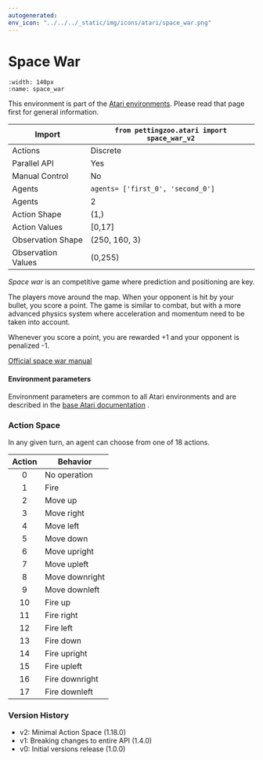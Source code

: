 ```yaml
---
autogenerated:
env_icon: "../../../_static/img/icons/atari/space_war.png"
---
```


# Space War

```{figure} atari_space_war.gif
:width: 140px
:name: space_war
```

This environment is part of the <a href='..'>Atari environments</a>. Please read that page first for general information.

| Import               | `from pettingzoo.atari import space_war_v2` |
|----------------------|---------------------------------------------|
| Actions              | Discrete                                    |
| Parallel API         | Yes                                         |
| Manual Control       | No                                          |
| Agents               | `agents= ['first_0', 'second_0']`           |
| Agents               | 2                                           |
| Action Shape         | (1,)                                        |
| Action Values        | [0,17]                                      |
| Observation Shape    | (250, 160, 3)                               |
| Observation Values   | (0,255)                                     |


*Space war* is an competitive game where prediction and positioning are key.

The players move around the map. When your opponent is hit by your bullet,
you score a point. The game is similar to combat, but with a more advanced physics system where acceleration and momentum need to be taken into account.

Whenever you score a point, you are rewarded +1 and your opponent is penalized -1.

[Official space war manual](https://atariage.com/manual_html_page.php?SoftwareLabelID=470)

#### Environment parameters

Environment parameters are common to all Atari environments and are described in the [base Atari documentation](../atari) .

### Action Space

In any given turn, an agent can choose from one of 18 actions.

| Action    | Behavior  |
|:---------:|-----------|
| 0         | No operation |
| 1         | Fire |
| 2         | Move up |
| 3         | Move right |
| 4         | Move left |
| 5         | Move down |
| 6         | Move upright |
| 7         | Move upleft |
| 8         | Move downright |
| 9         | Move downleft |
| 10        | Fire up |
| 11        | Fire right |
| 12        | Fire left |
| 13        | Fire down |
| 14        | Fire upright |
| 15        | Fire upleft |
| 16        | Fire downright |
| 17        | Fire downleft |

### Version History

* v2: Minimal Action Space (1.18.0)
* v1: Breaking changes to entire API (1.4.0)
* v0: Initial versions release (1.0.0)



